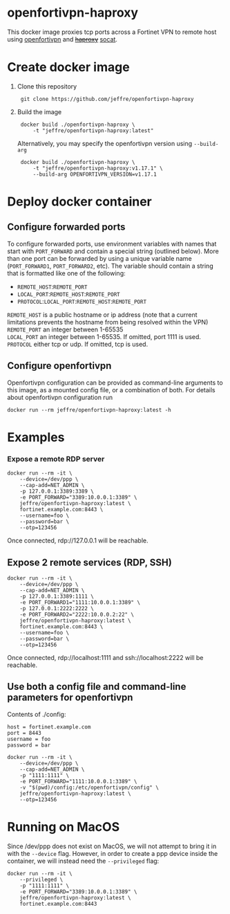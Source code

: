 # openfortivpn-haproxy
This docker image proxies tcp ports across a Fortinet VPN to remote host using
[openfortivpn](https://github.com/adrienverge/openfortivpn)
and ~~[haproxy](https://www.haproxy.org/)~~ 
[socat](http://www.dest-unreach.org/socat/).


# Create docker image
1. Clone this repository

        git clone https://github.com/jeffre/openfortivpn-haproxy

2. Build the image

        docker build ./openfortivpn-haproxy \
            -t "jeffre/openfortivpn-haproxy:latest"

    Alternatively, you may specify the openfortivpn version using `--build-arg`

        docker build ./openfortivpn-haproxy \
            -t "jeffre/openfortivpn-haproxy:v1.17.1" \
            --build-arg OPENFORTIVPN_VERSION=v1.17.1


# Deploy docker container

## Configure forwarded ports
To configure forwarded ports, use environment variables with names that start
with `PORT_FORWARD` and contain a special string (outlined below). More than
one port can be forwarded by using a unique variable name (`PORT_FORWARD1`,
`PORT_FORWARD2`, etc). The variable should contain a string that is formatted
like one of the following:
 * `REMOTE_HOST`:`REMOTE_PORT`
 * `LOCAL_PORT`:`REMOTE_HOST`:`REMOTE_PORT`
 * `PROTOCOL`:`LOCAL_PORT`:`REMOTE_HOST`:`REMOTE_PORT`

`REMOTE_HOST` is a public hostname or ip address (note that a current limitations prevents the hostname from being resolved within the VPN)  
`REMOTE_PORT` an integer between 1-65535  
`LOCAL_PORT` an integer between 1-65535. If omitted, port 1111 is used.  
`PROTOCOL` either tcp or udp. If omitted, tcp is used.


## Configure openfortivpn
Openfortivpn configuration can be provided as command-line arguments to this
image, as a mounted config file, or a combination of both. For details about
openfortivpn configuration run

    docker run --rm jeffre/openfortivpn-haproxy:latest -h


# Examples

### Expose a remote RDP server
```
docker run --rm -it \
    --device=/dev/ppp \
    --cap-add=NET_ADMIN \
    -p 127.0.0.1:3389:3389 \
    -e PORT_FORWARD="3389:10.0.0.1:3389" \
    jeffre/openfortivpn-haproxy:latest \
    fortinet.example.com:8443 \
    --username=foo \
    --password=bar \
    --otp=123456
```
Once connected, rdp://127.0.0.1 will be reachable.


## Expose 2 remote services (RDP, SSH)
```
docker run --rm -it \
    --device=/dev/ppp \
    --cap-add=NET_ADMIN \
    -p 127.0.0.1:3389:1111 \
    -e PORT_FORWARD1="1111:10.0.0.1:3389" \
    -p 127.0.0.1:2222:2222 \
    -e PORT_FORWARD2="2222:10.0.0.2:22" \
    jeffre/openfortivpn-haproxy:latest \
    fortinet.example.com:8443 \
    --username=foo \
    --password=bar \
    --otp=123456
```
Once connected, rdp://localhost:1111 and ssh://localhost:2222 will be 
reachable.


## Use both a config file and command-line parameters for openfortivpn

Contents of ./config:
```
host = fortinet.example.com
port = 8443
username = foo
password = bar
```

```
docker run --rm -it \
    --device=/dev/ppp \
    --cap-add=NET_ADMIN \
    -p "1111:1111" \
    -e PORT_FORWARD="1111:10.0.0.1:3389" \
    -v "$(pwd)/config:/etc/openfortivpn/config" \
    jeffre/openfortivpn-haproxy:latest \
    --otp=123456
```


# Running on MacOS
Since /dev/ppp does not exist on MacOS, we will not attempt to bring it in with
the `--device` flag. However, in order to create a ppp device inside the 
container, we will instead need the `--privileged` flag:
```
docker run --rm -it \
    --privileged \
    -p "1111:1111" \
    -e PORT_FORWARD="3389:10.0.0.1:3389" \
    jeffre/openfortivpn-haproxy:latest \
    fortinet.example.com:8443
```
